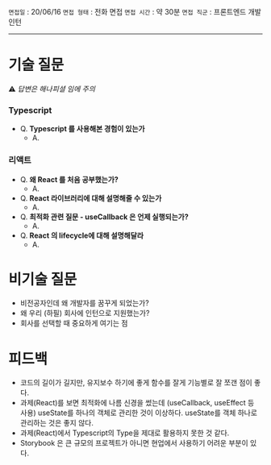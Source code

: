 `면접일` : 20/06/16
`면접 형태` : 전화 면접
`면접 시간` : 약 30분
`면접 직군` : 프론트엔드 개발 인턴

---

# 기술 질문

⚠️ _답변은 해나피셜 임에 주의_

### Typescript
-   Q. **Typescript 를 사용해본 경험이 있는가**
    -   A. 
### 리액트

-   Q. **왜 React 를 처음 공부했는가?**
    -   A. 
-   Q. **React 라이브러리에 대해 설명해줄 수 있는가**
    -   A. 
-   Q. **최적화 관련 질문 - useCallback 은 언제 실행되는가?**
    -   A. 
-   Q. **React 의 lifecycle에 대해 설명해달라**
    -   A. 

# 비기술 질문

-   비전공자인데 왜 개발자를 꿈꾸게 되었는가?
-   왜 우리 (하필) 회사에 인턴으로 지원했는가?
-   회사를 선택할 때 중요하게 여기는 점

# 피드백

- 코드의 길이가 길지만, 유지보수 하기에 좋게 함수를 잘게 기능별로 잘 쪼갠 점이 좋다.
- 과제(React)를 보면 최적화에 나름 신경을 썼는데 (useCallback, useEffect 등 사용) useState를 하나의 객체로 관리한 것이 이상하다. useState를 객체 하나로 관리하는 것은 좋지 않다.
- 과제(React)에서 Typescript의 Type을 제대로 활용하지 못한 것 같다.
- Storybook 은 큰 규모의 프로젝트가 아니면 현업에서 사용하기 어려운 부분이 있다.

